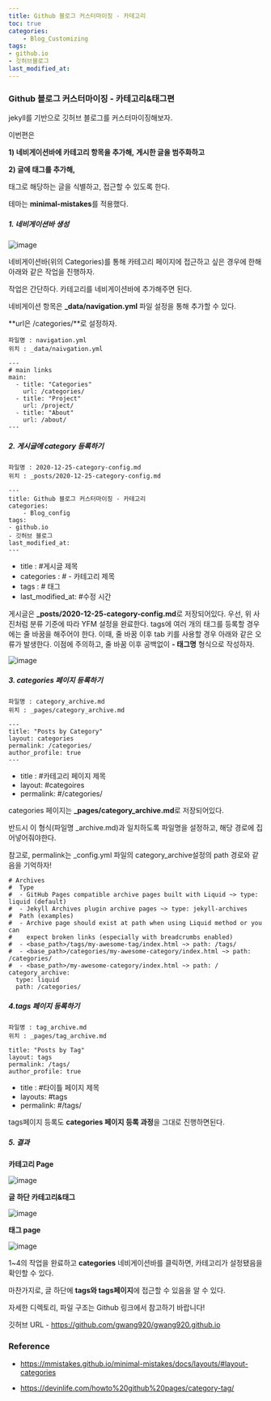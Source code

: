 ```yaml
---
title: Github 블로그 커스터마이징 - 카테고리
toc: true
categories:	
    - Blog_Customizing
tags:
- github.io
- 깃허브블로그
last_modified_at: 
---
```




### Github 블로그 커스터마이징 - 카테고리&태그편

jekyll를 기반으로 깃허브 블로그를 커스터마이징해보자. 

이번편은 

**1) 네비게이션바에 카테고리 항목을 추가해,** 
**게시한 글을 범주화하고**

**2) 글에 태그를 추가해,** 

태그로 해당하는 글을 식별하고, 접근할 수 있도록 한다. 

테마는 **minimal-mistakes**를 적용했다. 



##### 1. 네비게이션바 생성

![image](https://user-images.githubusercontent.com/49560745/103127642-e3dfb780-46d5-11eb-86b3-5c7e2d2057af.png)

네비게이션바(위의 Categories)를 통해 카테고리 페이지에 접근하고 싶은 경우에 한해 아래와 같은 작업을 진행하자.

작업은 간단하다. 카테고리를 네비게이션바에 추가해주면 된다. 

네비게이션 항목은 **_data/navigation.yml** 파일 설정을 통해 추가할 수 있다.

**url은 /categories/**로 설정하자.

```
파일명 : navigation.yml
위치 : _data/naivgation.yml
```

```
---
# main links
main:
  - title: "Categories"
    url: /categories/
  - title: "Project"
    url: /project/
  - title: "About"
    url: /about/
---
```



##### 2. 게시글에 category 등록하기

```
파일명 : 2020-12-25-category-config.md
위치 : _posts/2020-12-25-category-config.md
```

```
---
title: Github 블로그 커스터마이징 - 카테고리
categories:	
    - Blog_config
tags:
- github.io 
- 깃허브 블로그
last_modified_at:
---
```



- title : #게시글 제목
- categories : # - 카테고리 제목
- tags : # 태그
- last_modified_at: #수정 시간

게시글은 **_posts/2020-12-25-category-config.md**로 저장되어있다. 우선, 위 사진처럼 분류 기준에 따라 YFM 설정을 완료한다.  tags에 여러 개의 태그를 등록할 경우에는 줄 바꿈을 해주어야 한다. 이때, 줄 바꿈 이후 tab 키를 사용할 경우 아래와 같은 오류가 발생한다. 이점에 주의하고, 줄 바꿈 이후 공백없이 **- 태그명** 형식으로 작성하자.



![image](https://user-images.githubusercontent.com/49560745/103145330-e694e800-477b-11eb-9533-55d88546ed98.png)



##### 3. categories 페이지 등록하기

```
파일명 : category_archive.md
위치 : _pages/category_archive.md
```

```
---
title: "Posts by Category"
layout: categories
permalink: /categories/
author_profile: true
---
```

- title : #카테고리 페이지 제목
- layout:  #categoires
- permalink: #/categories/

categories 페이지는 **_pages/category_archive.md**로 저장되어있다. 

반드시 이 형식(파일명 _archive.md)과 일치하도록 파일명을 설정하고, 해당 경로에 집어넣어줘야한다.  

참고로, permalink는 _config.yml 파일의 category_archive설정의 path 경로와 같음을 기억하자!



```
# Archives
#  Type
#  - GitHub Pages compatible archive pages built with Liquid ~> type: liquid (default)
#  - Jekyll Archives plugin archive pages ~> type: jekyll-archives
#  Path (examples)
#  - Archive page should exist at path when using Liquid method or you can
#    expect broken links (especially with breadcrumbs enabled)
#  - <base_path>/tags/my-awesome-tag/index.html ~> path: /tags/
#  - <base_path>/categories/my-awesome-category/index.html ~> path: /categories/
#  - <base_path>/my-awesome-category/index.html ~> path: /
category_archive:
  type: liquid
  path: /categories/

```

##### 4.tags 페이지 등록하기

```
파일명 : tag_archive.md
위치 : _pages/tag_archive.md
```

````
title: "Posts by Tag"
layout: tags
permalink: /tags/
author_profile: true
````

- title : #타이틀 페이지 제목
- layouts: #tags
- permalink: #/tags/

tags페이지 등록도 **categories 페이지 등록 과정**을 그대로 진행하면된다.

##### 5.  결과  

  

 **카테고리 Page**

![image](https://user-images.githubusercontent.com/49560745/103131791-83587680-46e5-11eb-90d4-12145a38303f.png)

**글 하단 카테고리&태그**

![image](https://user-images.githubusercontent.com/49560745/103145413-71c2ad80-477d-11eb-8d1c-b04db0b9dc31.png)

**태그 page**

![image](https://user-images.githubusercontent.com/49560745/103145426-97e84d80-477d-11eb-880b-60543651c382.png)



1~4의 작업을 완료하고 **categories** 네비게이션바를 클릭하면, 카테고리가 설정됐음을 확인할 수 있다.

마찬가지로, 글 하단에 **tags와 tags페이지**에 접근할 수 있음을 알 수 있다.

자세한 디렉토리, 파일 구조는 Github 링크에서 참고하기 바랍니다!

깃허브 URL - https://github.com/gwang920/gwang920.github.io

### Reference

- https://mmistakes.github.io/minimal-mistakes/docs/layouts/#layout-categories

- https://devinlife.com/howto%20github%20pages/category-tag/



